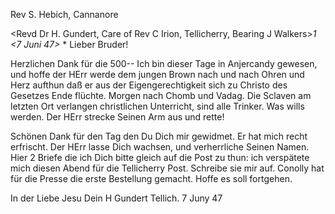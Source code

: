 Rev S. Hebich, Cannanore

<Revd Dr H. Gundert, Care of Rev C Irion, Tellicherry, Bearing J Walkers>*1 
 <7 Juni 47>*
 <Mont>*
Lieber Bruder!

Herzlichen Dank für die 500-- Ich bin dieser Tage in Anjercandy gewesen, und hoffe der HErr werde dem jungen Brown nach und nach Ohren und Herz aufthun daß er aus der Eigengerechtigkeit sich zu Christo des Gesetzes Ende flüchte. Morgen nach Chomb und Vadag. Die Sclaven am letzten Ort verlangen christlichen Unterricht, sind alle Trinker. Was wills werden. Der HErr strecke Seinen Arm aus und rette!

Schönen Dank für den Tag den Du Dich mir gewidmet. Er hat mich recht erfrischt. Der HErr lasse Dich wachsen, und verherrliche Seinen Namen. 
Hier 2 Briefe die ich Dich bitte gleich auf die Post zu thun: ich verspätete mich diesen Abend für die Tellicherry Post. Schreibe sie mir auf. 
Conolly hat für die Presse die erste Bestellung gemacht. Hoffe es soll fortgehen.

 In der Liebe Jesu
 Dein H Gundert
Tellich. 7 Juny 47
